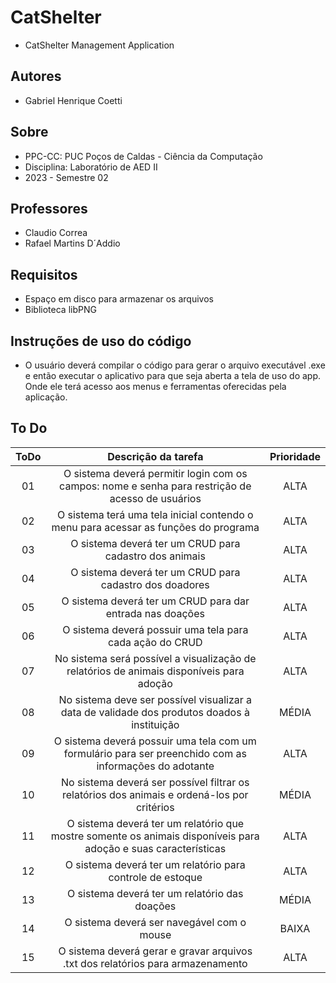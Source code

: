 # CatShelter

- CatShelter Management Application

## Autores

- Gabriel Henrique Coetti

## Sobre

- PPC-CC: PUC Poços de Caldas - Ciência da Computação
- Disciplina: Laboratório de AED II
- 2023 - Semestre 02

## Professores

- Claudio Correa
- Rafael Martins D´Addio

## Requisitos

- Espaço em disco para armazenar os arquivos
- Biblioteca libPNG

## Instruções de uso do código

- O usuário deverá compilar o código para gerar o arquivo executável .exe e então executar o aplicativo para que seja aberta a tela de uso do app. Onde ele terá acesso aos menus e ferramentas oferecidas pela aplicação.

## To Do

| ToDo | Descrição da tarefa | Prioridade |
|:-----:|:------------------:|:----------:|
| 01 | O sistema deverá permitir login com os campos: nome e senha para restrição de acesso de usuários | ALTA |
| 02 | O sistema terá uma tela inicial contendo o menu para acessar as funções do programa | ALTA |
| 03 | O sistema deverá ter um CRUD para cadastro dos animais | ALTA |
| 04 | O sistema deverá ter um CRUD para cadastro dos doadores | ALTA |
| 05 | O sistema deverá ter um CRUD para dar entrada nas doações | ALTA |
| 06 | O sistema deverá possuir uma tela para cada ação do CRUD | ALTA |
| 07 | No sistema será possível a visualização de relatórios de animais disponíveis para adoção | ALTA |
| 08 | No sistema deve ser possível visualizar a data de validade dos produtos doados à instituição | MÉDIA |
| 09 | O sistema deverá possuir uma tela com um formulário para ser preenchido com as informações do adotante | ALTA |
| 10 | No sistema deverá ser possível filtrar os relatórios dos animais e ordená-los por critérios | MÉDIA |
| 11 | O sistema deverá ter um relatório que mostre somente os animais disponíveis para adoção e suas características | ALTA |
| 12 | O sistema deverá ter um relatório para controle de estoque | ALTA |
| 13 | O sistema deverá ter um relatório das doações | MÉDIA |
| 14 | O sistema deverá ser navegável com o mouse | BAIXA |
| 15 | O sistema deverá gerar e gravar arquivos .txt dos relatórios para armazenamento | ALTA |
